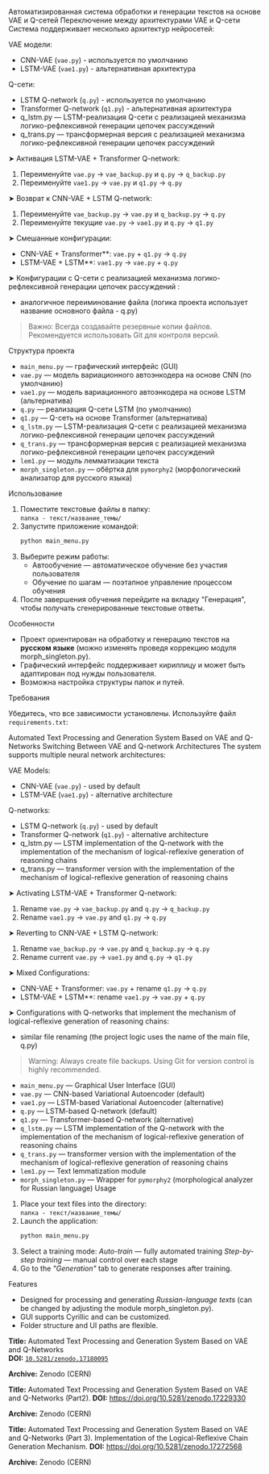 Автоматизированная система обработки и генерации текстов на основе VAE и Q-сетей
Переключение между архитектурами VAE и Q-сети
Система поддерживает несколько архитектур нейросетей:

VAE модели:
- CNN-VAE (`vae.py`) - используется по умолчанию
- LSTM-VAE (`vae1.py`) - альтернативная архитектура
  
Q-сети:
- LSTM Q-network (`q.py`) - используется по умолчанию
- Transformer Q-network (`q1.py`) - альтернативная архитектура
- q_lstm.py — LSTM-реализация Q-сети с реализацией механизма логико-рефлексивной генерации цепочек рассуждений
- q_trans.py — трансформерная версия с реализацией механизма логико-рефлексивной генерации цепочек рассуждений
  
➤ Активация LSTM-VAE + Transformer Q-network:
1. Переименуйте `vae.py` → `vae_backup.py` и `q.py` → `q_backup.py`
2. Переименуйте `vae1.py` → `vae.py` и `q1.py` → `q.py`
   
➤ Возврат к CNN-VAE + LSTM Q-network:
1. Переименуйте `vae_backup.py` → `vae.py` и `q_backup.py` → `q.py`
2. Переименуйте текущие `vae.py` → `vae1.py` и `q.py` → `q1.py`
   
➤ Смешанные конфигурации:
- CNN-VAE + Transformer**: `vae.py` + `q1.py` → `q.py`
- LSTM-VAE + LSTM**: `vae1.py` → `vae.py` + `q.py`

➤ Конфигурации с Q-сети с реализацией механизма логико-рефлексивной генерации цепочек рассуждений :
- аналогичное переиминование файла (логика проекта использует название основного файла - q.py)
  
> Важно: Всегда создавайте резервные копии файлов. Рекомендуется использовать Git для контроля версий.

Структура проекта

- `main_menu.py` — графический интерфейс (GUI)
- `vae.py` — модель вариационного автоэнкодера на основе CNN (по умолчанию)
- `vae1.py` — модель вариационного автоэнкодера на основе LSTM (альтернатива)
- `q.py` — реализация Q-сети LSTM (по умолчанию)
- `q1.py` — Q-сеть на основе Transformer (альтернатива)
- `q_lstm.py` — LSTM-реализация Q-сети с реализацией механизма логико-рефлексивной генерации цепочек рассуждений
- `q_trans.py` — трансформерная версия с реализацией механизма логико-рефлексивной генерации цепочек рассуждений
- `lem1.py` — модуль лемматизации текста
- `morph_singleton.py` — обёртка для `pymorphy2` (морфологический анализатор для русского языка)

Использование

1. Поместите текстовые файлы в папку:  
   `папка - текст/название_темы/`
2. Запустите приложение командой:  
   ```bash
   python main_menu.py
   ```
3. Выберите режим работы:
   - Автообучение — автоматическое обучение без участия пользователя
   - Обучение по шагам — поэтапное управление процессом обучения
4. После завершения обучения перейдите на вкладку "Генерация", чтобы получать сгенерированные текстовые ответы.

Особенности

- Проект ориентирован на обработку и генерацию текстов на **русском языке** (можно изменять проведя коррекцию модуля morph_singleton.py).
- Графический интерфейс поддерживает кириллицу и может быть адаптирован под нужды пользователя.
- Возможна настройка структуры папок и путей.


Требования

Убедитесь, что все зависимости установлены. Используйте файл `requirements.txt`:


Automated Text Processing and Generation System Based on VAE and Q-Networks
Switching Between VAE and Q-network Architectures
The system supports multiple neural network architectures:

VAE Models:
- CNN-VAE (`vae.py`) - used by default
- LSTM-VAE (`vae1.py`) - alternative architecture
  
Q-networks:
- LSTM Q-network (`q.py`) - used by default
- Transformer Q-network (`q1.py`) - alternative architecture
- q_lstm.py — LSTM implementation of the Q-network with the implementation of the mechanism of logical-reflexive generation of reasoning chains
- q_trans.py — transformer version with the implementation of the mechanism of logical-reflexive generation of reasoning chains
  
➤ Activating LSTM-VAE + Transformer Q-network:
1. Rename `vae.py` → `vae_backup.py` and `q.py` → `q_backup.py`
2. Rename `vae1.py` → `vae.py` and `q1.py` → `q.py`
   
➤ Reverting to CNN-VAE + LSTM Q-network:
1. Rename `vae_backup.py` → `vae.py` and `q_backup.py` → `q.py`
2. Rename current `vae.py` → `vae1.py` and `q.py` → `q1.py`
   
➤ Mixed Configurations:
- CNN-VAE + Transformer: `vae.py` + rename `q1.py` → `q.py`
- LSTM-VAE + LSTM**: rename `vae1.py` → `vae.py` + `q.py`

➤ Configurations with Q-networks that implement the mechanism of logical-reflexive generation of reasoning chains:
- similar file renaming (the project logic uses the name of the main file, q.py)
  
> Warning: Always create file backups. Using Git for version control is highly recommended.

 

- `main_menu.py` — Graphical User Interface (GUI)
- `vae.py` — CNN-based Variational Autoencoder (default)
- `vae1.py` — LSTM-based Variational Autoencoder (alternative)
- `q.py` — LSTM-based Q-network (default)
- `q1.py` — Transformer-based Q-network (alternative)
- `q_lstm.py` — LSTM implementation of the Q-network with the implementation of the mechanism of logical-reflexive generation of reasoning chains
- `q_trans.py` — transformer version with the implementation of the mechanism of logical-reflexive generation of reasoning chains
- `lem1.py` — Text lemmatization module
- `morph_singleton.py` — Wrapper for `pymorphy2` (morphological analyzer for Russian language)
 Usage

1. Place your text files into the directory:  
   `папка - текст/название_темы/`
2. Launch the application:  
   ```bash
   python main_menu.py
   ```
3. Select a training mode:
*Auto-train* — fully automated training
*Step-by-step training* — manual control over each stage
4. Go to the *"Generation"* tab to generate responses after training.

Features

- Designed for processing and generating *Russian-language texts* (can be changed by adjusting the module morph_singleton.py).
- GUI supports Cyrillic and can be customized.
- Folder structure and UI paths are flexible.

**Title:** Automated Text Processing and Generation System Based on VAE and Q-Networks  
**DOI:** [`10.5281/zenodo.17180095`](https://doi.org/10.5281/zenodo.17180095) 

**Archive:** Zenodo (CERN)

**Title:** Automated Text Processing and Generation System Based on VAE and Q-Networks (Part2).
**DOI:**  https://doi.org/10.5281/zenodo.17229330

**Archive:** Zenodo (CERN)

**Title:** Automated Text Processing and Generation System Based on VAE and Q-Networks (Part 3).
           Implementation of the Logical-Reflexive Chain Generation Mechanism.
**DOI:** https://doi.org/10.5281/zenodo.17272568

**Archive:** Zenodo (CERN)














